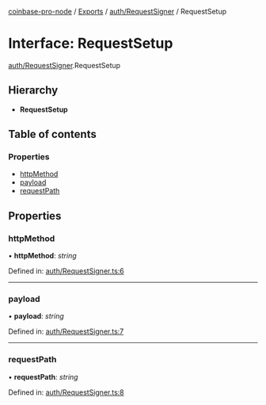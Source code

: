 [coinbase-pro-node](../../README.md) / [Exports](../../modules.md) / [auth/RequestSigner](../../modules/auth_requestsigner.md) / RequestSetup

# Interface: RequestSetup

[auth/RequestSigner](../../modules/auth_requestsigner.md).RequestSetup

## Hierarchy

- **RequestSetup**

## Table of contents

### Properties

- [httpMethod](requestsigner.requestsetup.md#httpmethod)
- [payload](requestsigner.requestsetup.md#payload)
- [requestPath](requestsigner.requestsetup.md#requestpath)

## Properties

### httpMethod

• **httpMethod**: _string_

Defined in: [auth/RequestSigner.ts:6](https://github.com/bennycode/coinbase-pro-node/blob/ac883aa/src/auth/RequestSigner.ts#L6)

---

### payload

• **payload**: _string_

Defined in: [auth/RequestSigner.ts:7](https://github.com/bennycode/coinbase-pro-node/blob/ac883aa/src/auth/RequestSigner.ts#L7)

---

### requestPath

• **requestPath**: _string_

Defined in: [auth/RequestSigner.ts:8](https://github.com/bennycode/coinbase-pro-node/blob/ac883aa/src/auth/RequestSigner.ts#L8)
